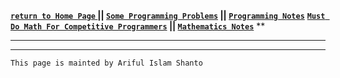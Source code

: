 **[ `return to Home Page` ](https://shanto-swe029.github.io) || [`Some Programming Problems`](https://shanto-swe029.github.io/programmingproblems) || [`Programming Notes`](https://shanto-swe029.github.io/programmingnotes)**
**[`Must Do Math For Competitive Programmers`](https://shanto-swe029.github.io/must-do-math-cp/home) || [`Mathematics Notes`](https://shanto-swe029.github.io/mathematicsnotes)**
**
***




***

`This page is mainted by Ariful Islam Shanto`

